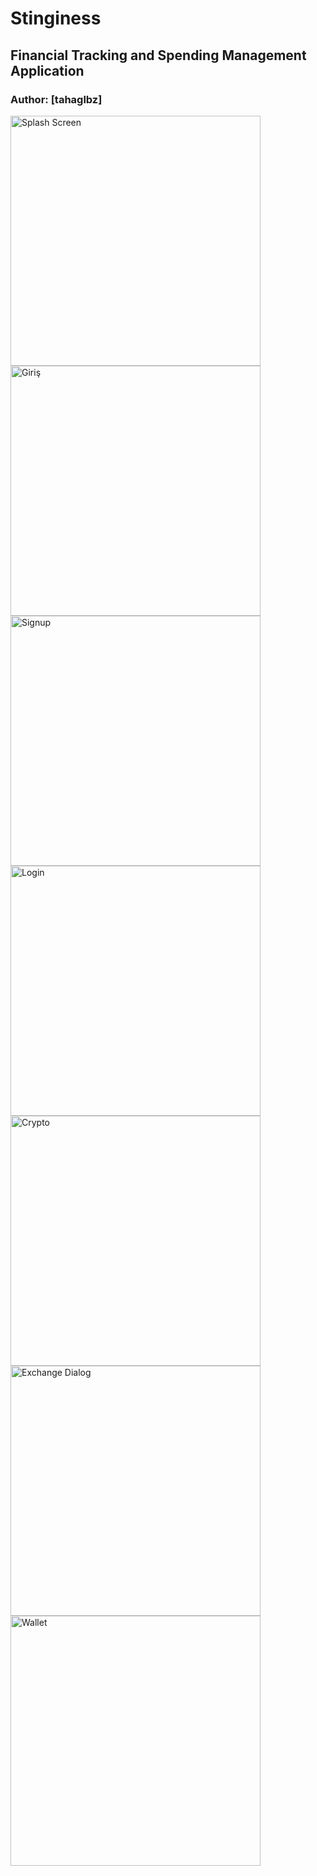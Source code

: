 # Stinginess

## Financial Tracking and Spending Management Application

### Author: [tahaglbz]

<img src="https://github.com/tahaglbz/Internship_Project/blob/main/lib/assets/screenshots/splash.png" width="400" alt="Splash Screen"/>

<img src="https://github.com/tahaglbz/Internship_Project/blob/main/lib/assets/screenshots/giris.png" width="400" alt="Giriş"/>

<img src="https://github.com/tahaglbz/Internship_Project/blob/main/lib/assets/screenshots/signup.png" width="400" alt="Signup"/>

<img src="https://github.com/tahaglbz/Internship_Project/blob/main/lib/assets/screenshots/login.png" width="400" alt="Login"/>

<img src="https://github.com/tahaglbz/Internship_Project/blob/main/lib/assets/screenshots/crypto.png" width="400" alt="Crypto"/>

<img src="https://github.com/tahaglbz/Internship_Project/blob/main/lib/assets/screenshots/exchangeDialog.png" width="400" alt="Exchange Dialog"/>

<img src="https://github.com/tahaglbz/Internship_Project/blob/main/lib/assets/screenshots/excWallet.png" width="400" alt="Wallet"/>
